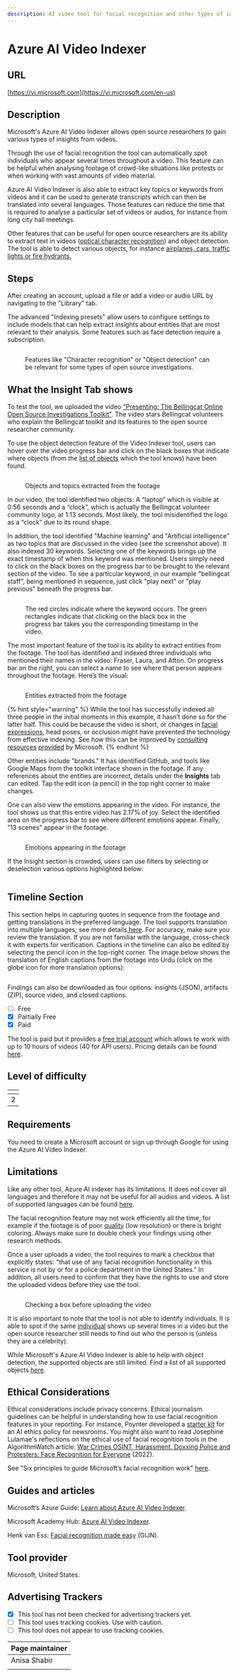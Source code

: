 ```yaml
---
description: AI video tool for facial recognition and other types of insights.
---
```


# Azure AI Video Indexer

## URL

[https://vi.microsoft.com](https://vi.microsoft.com/en-us)

## Description

Microsoft's Azure AI Video Indexer allows open source researchers to gain various types of insights from videos.

Through the use of facial recognition the tool can automatically spot individuals who appear several times throughout a video. This feature can be helpful when analysing footage of crowd-like situations like protests or when working with vast amounts of video material.&#x20;

Azure AI Video Indexer is also able to extract key topics or keywords from videos and it can be used to generate transcripts which can then be translated into several languages. Those features can reduce the time that is required to analyse a particular set of videos or audios, for instance from long city hall meetings.&#x20;

Other features that can be useful for open source researchers are its ability to extract text in videos ([optical character recognition](https://learn.microsoft.com/en-us/azure/azure-video-indexer/ocr-insight)) and object detection. The tool is able to detect various objects, for instance [airplanes, cars, traffic lights or fire hydrants.](https://learn.microsoft.com/en-us/azure/azure-video-indexer/object-detection-insight)

## Steps

After creating an account, upload a file or add a video or audio URL by navigating to the "Library" tab.&#x20;

The advanced "Indexing presets" allow users to configure settings to include models that can help extract insights about entities that are most relevant to their analysis. Some features such as face detection require a subscription.

<figure><img src=".gitbook/assets/Azure step 2.png" alt=""><figcaption><p>Features like "Character recognition" or "Object detection" can be relevant for some types of open source investigations.</p></figcaption></figure>

## What the Insight Tab shows

To test the tool, we uploaded the video ["Presenting: The Bellingcat Online Open Source Investigations Toolkit"](https://www.youtube.com/watch?v=-Y3GQ6mSGqM). The video stars Bellingcat volunteers who explain the Bellingcat toolkit and its features to the open source researcher community.

To use the object detection feature of the Video Indexer tool, users can hover over the video progress bar and click on the black boxes that indicate where objects (from the [list of objects](https://learn.microsoft.com/en-us/azure/azure-video-indexer/object-detection-insight) which the tool knows) have been found.&#x20;

<figure><img src=".gitbook/assets/Screenshot 2025-01-26 at 12.05.15 AM.png" alt=""><figcaption><p>Objects and topics extracted from the footage</p></figcaption></figure>

In our video, the tool identified two objects: A “laptop” which is visible at 0:56 seconds and a “clock”, which is actually the Bellingcat volunteer community logo, at 1:13 seconds. Most likely, the tool misidentified the logo as a “clock” due to its round shape.

In addition, the tool identified "Machine learning" and "Artificial intelligence" as two topics that are discussed in the video (see the screenshot above). It also indexed 30 keywords. Selecting one of the keywords brings up the exact timestamp of when this keyword was mentioned. Users simply need to click on the black boxes on the progress bar to be brought to the relevant section of the video. To see a particular keyword, in our example "bellingcat staff", being mentioned in sequence, just click "play next" or "play previous" beneath the progress bar.

<figure><img src=".gitbook/assets/Keywords screenshot.png" alt=""><figcaption><p>The red circles indicate where the keyword occurs. The green rectangles indicate that clicking on the black box in the progress bar takes you the corresponding timestamp in the video.</p></figcaption></figure>

The most important feature of the tool is its ability to extract entities from the footage. The tool has identified and indexed three individuals who mentioned their names in the video: Fraser, Laura, and Afton. On progress bar on the right, you can select a name to see where that person appears throughout the footage. Here’s the visual:

<figure><img src=".gitbook/assets/Screenshot 2025-01-25 at 9.49.09 PM.png" alt=""><figcaption><p>Entities extracted from the footage</p></figcaption></figure>

{% hint style="warning" %}
While the tool has successfully indexed all three people in the initial moments in this example, it hasn’t done so for the latter half. This could be because the video is short, or changes in [facial expressions](https://www.researchgate.net/publication/374738467_Face_Recognition_Challenges_and_Solutions_using_Machine_Learning), head poses, or occlusion might have prevented the technology from effective indexing. See how this can be improved by [consulting](https://learn.microsoft.com/en-us/azure/azure-video-indexer/face-grouping-how-to?utm_source=chatgpt.com) [resources](https://learn.microsoft.com/en-us/azure/azure-video-indexer/customize-person-model-how-to?tabs=customizewebportal) [provided](https://learn.microsoft.com/en-us/azure/azure-video-indexer/customize-person-model-how-to?tabs=customizewebportal) by Microsoft.
{% endhint %}

Other entities include "brands." It has identified GitHub, and tools like Google Maps from the toolkit interface shown in the footage. If any references about the entities are incorrect, details under the **Insights** tab can edited. Tap the edit icon (a pencil) in the top right corner to make changes.

One can also view the emotions appearing in the video. For instance, the tool shows us that this entire video has 2.17% of joy. Select the identified area on the progress bar to see where different emotions appear. Finally, “13 scenes” appear in the footage.

<figure><img src=".gitbook/assets/Screenshot 2025-01-25 at 11.07.51 PM.png" alt=""><figcaption><p>Emotions appearing in the footage</p></figcaption></figure>

If the Insight section is crowded, users can use filters by selecting or deselection various options highlighted below:

<figure><img src=".gitbook/assets/Screenshot 2025-01-26 at 12.00.51 AM.png" alt=""><figcaption></figcaption></figure>

## Timeline Section

This section helps in capturing quotes in sequence from the footage and getting translations in the preferred language. The tool supports translation into multiple languages; see more details[ here](https://learn.microsoft.com/en-us/azure/azure-video-indexer/language-support). For accuracy, make sure you review the translation. If you are not familiar with the language, cross-check it with experts for verification. Captions in the timeline can also be edited by selecting the pencil icon in the top-right corner. The image below shows the translation of English captions from the footage into Urdu (click on the globe icon for more translation options):

<figure><img src=".gitbook/assets/Screenshot 2025-01-25 at 11.34.04 PM.png" alt=""><figcaption></figcaption></figure>

Findings can also be downloaded as four options: insights (JSON), artifacts (ZIP), source video, and closed captions.

* [ ] Free
* [x] Partially Free
* [x] Paid

The tool is paid but it provides a [free trial account](https://azure.microsoft.com/en-us/pricing/details/video-indexer/#pricing) which allows to work with up to 10 hours of videos (40 for API users). Pricing details can be found [here](https://azure.microsoft.com/en-us/pricing/details/video-indexer/).

## Level of difficulty

<table><thead><tr><th data-type="rating" data-max="5"></th></tr></thead><tbody><tr><td>2</td></tr></tbody></table>

## Requirements

You need to create a Microsoft account or sign up through Google for using the Azure AI Video Indexer.&#x20;

## Limitations

Like any other tool, Azure AI indexer has its limitations. It does not cover all languages and therefore it may not be useful for all audios and videos. A list of supported languages can be found [here](https://learn.microsoft.com/en-us/azure/azure-video-indexer/language-support).&#x20;

The facial recognition feature may not work efficiently all the time, for example if the footage is of poor [quality](https://www.researchgate.net/publication/374738467_Face_Recognition_Challenges_and_Solutions_using_Machine_Learning) (low resolution) or there is bright coloring. Always make sure to double check your findings using other research methods.&#x20;

Once a user uploads a video, the tool requires to mark a checkbox that explicitly states: "that use of any facial recognition functionality in this service is not by or for a police department in the United States." In addition, all users need to confirm that they have the rights to use and store the uploaded videos before they use the tool.

<figure><img src=".gitbook/assets/Screenshot 2025-01-26 at 12.20.25 AM.png" alt=""><figcaption><p>Checking a box before uploading the video</p></figcaption></figure>

It is also important to note that the tool is not able to identify individuals. It is able to spot if the same [individual](https://learn.microsoft.com/en-us/azure/azure-video-indexer/face-detection-insight) shows up several times in a video but the open source researcher still needs to find out who the person is (unless they are a celebrity).

While Microsoft's Azure AI Video Indexer is able to help with object detection, the supported objects are still limited. Find a list of all supported objects [here](https://learn.microsoft.com/en-us/azure/azure-video-indexer/object-detection-insight).

## Ethical Considerations

Ethical considerations include privacy concerns. Ethical journalism guidelines can be helpful in understanding how to use facial recognition features in your reporting. For instance, Poynter developed a [starter kit](https://www.poynter.org/ethics-trust/2024/how-to-create-newsroom-artificial-intelligence-ethics-policy/) for an AI ethics policy for newsrooms. You might also want to read Josephine Lulamae's reflections on the ethical use of facial recognition tools in the AlgorithmWatch article: [War Crimes OSINT, Harassment, Doxxing Police and Protesters: Face Recognition for Everyone](https://algorithmwatch.org/en/face-recognition-for-everyone/) (2022).

See "Six principles to guide Microsoft’s facial recognition work" [here](https://blogs.microsoft.com/on-the-issues/2018/12/17/six-principles-to-guide-microsofts-facial-recognition-work/).

## Guides and articles

Microsoft’s Azure Guide: [Learn about Azure AI Video Indexer](https://learn.microsoft.com/en-us/azure/azure-video-indexer/).

Microsoft Academy Hub: [Azure AI Video Indexer](https://www.youtube.com/watch?v=wssVLlLGeyU).

Henk van Ess: [Facial recognition made easy](https://gijn.org/resource/facial-recognition-made-easy/) (GIJN).

## Tool provider

Microsoft, United States.

## Advertising Trackers

* [x] This tool has not been checked for advertising trackers yet.
* [ ] This tool uses tracking cookies. Use with caution.
* [ ] This tool does not appear to use tracking cookies.

| Page maintainer |
| --------------- |
| Anisa Shabir    |
|                 |
